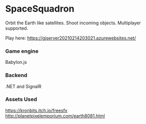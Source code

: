 # SpaceSquadron


Orbit the Earth like satellites. Shoot incoming objects. Multiplayer supported.


Play here:
https://gjserver20210214203021.azurewebsites.net/

### Game engine
Babylon.js


### Backend
.NET and SignalR

### Assets Used
https://kronbits.itch.io/freesfx
http://planetpixelemporium.com/earth8081.html

